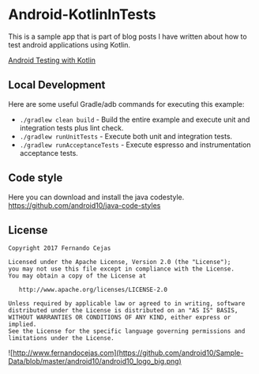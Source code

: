 Android-KotlinInTests
=========================

This is a sample app that is part of blog posts I have written about how to test android applications using Kotlin.

[Android Testing with Kotlin](http://fernandocejas.com/2017/02/03/android-testing-with-kotlin/)


Local Development
-----------------

Here are some useful Gradle/adb commands for executing this example:

 * `./gradlew clean build` - Build the entire example and execute unit and integration tests plus lint check.
 * `./gradlew runUnitTests` - Execute both unit and integration tests.
 * `./gradlew runAcceptanceTests` - Execute espresso and instrumentation acceptance tests.
 
 

Code style
-----------

Here you can download and install the java codestyle.
https://github.com/android10/java-code-styles


License
--------

    Copyright 2017 Fernando Cejas

    Licensed under the Apache License, Version 2.0 (the "License");
    you may not use this file except in compliance with the License.
    You may obtain a copy of the License at

       http://www.apache.org/licenses/LICENSE-2.0

    Unless required by applicable law or agreed to in writing, software
    distributed under the License is distributed on an "AS IS" BASIS,
    WITHOUT WARRANTIES OR CONDITIONS OF ANY KIND, either express or implied.
    See the License for the specific language governing permissions and
    limitations under the License.


![http://www.fernandocejas.com](https://github.com/android10/Sample-Data/blob/master/android10/android10_logo_big.png)
